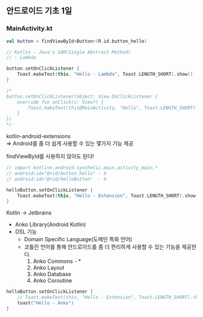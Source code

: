 ##  안드로이드 기초 1일 
### MainActivity.kt

```kotlin
val button = findViewById<Button>(R.id.button_hello)

// Kotlin - Java's SAM(Single Abstract Method) 
// : Lambda

button.setOnClickListener {
    Toast.makeText(this, "Hello - Lambda", Toast.LENGTH_SHORT).show()
}

/*
button.setOnClickListener(object: View.OnClickListener {
    override fun onClick(v: View?) {
        Toast.makeText(this@MainActivity, "Hello", Toast.LENGTH_SHORT).show()
    }
})
*/
```

kotlin-android-extensions  
=> Android를 좀 더 쉽게 사용할 수 있는 몇가지 기능 제공  

findViewById를 사용하지 않아도 된다!

```kotlin
// import kotlinx.android.synthetic.main.activity_main.*
// android:id="@+id/button_hello" - X
// android:id="@+id/helloButton"  - O

helloButton.setOnClickListener {
    Toast.makeText(this, "Hello - Extension", Toast.LENGTH_SHORT).show()
}
```

Kotlin -> Jetbrains
- Anko Library(Android Kotlin)
- DSL 기능
    - Domain Specific Language(도메인 특화 언어)
    - 코틀린 언어를 통해 안드로이드를 좀 더 편리하게 사용할 수 있는 기능을 제공한다.
        1) Anko Commons - *
        2) Anko Layout
        3) Anko Database
        4) Anko Coroutine

```kotlin
helloButton.setOnClickListener {
    // Toast.makeText(this, "Hello - Extension", Toast.LENGTH_SHORT).show()
    toast("Hello - Anko")
}
```